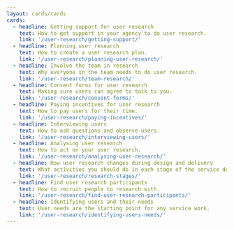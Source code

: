 ```yaml
---
layout: cards/cards
cards:
  - headline: Getting support for user research
    text: How to get support in your agency to do user research.
    link: '/user-research/getting-support/'
  - headline: Planning user research
    text: How to create a user research plan.
    link: '/user-research/planning-user-research/'
  - headline: Involve the team in research
    text: Why everyone in the team needs to do user research.
    link: '/user-research/team-research/'
  - headline: Consent forms for user research
    text: Making sure users can agree to talk to you.
    link: '/user-research/consent-forms/'
  - headline: Paying incentives for user research
    text: How to pay users for their time.
    link: '/user-research/paying-incentives/'
  - headline: Interviewing users
    text: How to ask questions and observe users.
    link: '/user-research/interviewing-users/'
  - headline: Analysing user research
    text: How to act on your user research.
    link: '/user-research/analysing-user-research/'
  - headline: How user research changes during design and delivery
    text: What activities you should do in each stage of the service design and delivery process.
    link: '/user-research/research-stages/'
  - headline: Find user research participants
    text: How to recruit people to research with.
    link: '/user-research/find-user-research-participants/'
  - headline: Identifying users and their needs
    text: User needs are the starting point for any service work.
    link: '/user-research/identifying-users-needs/'
---
```

